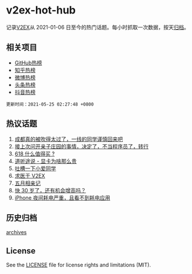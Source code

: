 # v2ex-hot-hub

 记录[V2EX](https://www.v2ex.com/)从 2021-01-06 日至今的热门话题。每小时抓取一次数据，按天[归档](archives)。
 
 ## 相关项目

- [GitHub热榜](https://github.com/snaildev/github-hot-hub)
- [知乎热榜](https://github.com/snaildev/zhihu-hot-hub)
- [微博热榜](https://github.com/snaildev/weibo-hot-hub)
- [头条热榜](https://github.com/snaildev/toutiao-hot-hub)
- [抖音热榜](https://github.com/snaildev/douyin-hot-hub)


 `更新时间：2021-05-25 02:27:48 +0800`

## 热议话题

1. [成都真的被吹得太过了，一线的同学谨慎回来吧](https://www.v2ex.com/t/778775)
1. [接上次问开亲子庄园的事情，决定了，不当程序员了，转行](https://www.v2ex.com/t/778780)
1. [618 什么值得买 ?](https://www.v2ex.com/t/778822)
1. [道听途说 - 显卡为啥那么贵](https://www.v2ex.com/t/778757)
1. [吐槽一下小爱同学](https://www.v2ex.com/t/778799)
1. [求医于 V2EX](https://www.v2ex.com/t/778867)
1. [五月相亲记](https://www.v2ex.com/t/778803)
1. [快 30 岁了，还有机会增高吗？](https://www.v2ex.com/t/778890)
1. [iPhone 夜间耗电严重，且看不到耗电应用](https://www.v2ex.com/t/778753)

## 历史归档

[archives](archives)

## License

See the [LICENSE](LICENSE) file for license rights and limitations (MIT).
